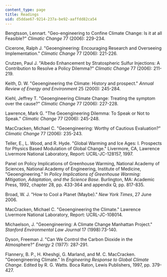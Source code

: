 ```yaml
---
content_type: page
title: Readings
uid: d5ddae67-9214-237a-be92-aaffdd82ca54
---
```


Bengtsson, Lennart. "Geo-engineering to Confine Climate Change: Is it at all Feasible?" _Climatic Change_ 77 (2006): 229-234.

Cicerone, Ralph J. "Geoengineering: Encouraging Research and Overseeing Implementation." _Climatic Change_ 77 (2006): 221-226.

Crutzen, Paul J. "Albedo Enhancement by Stratospheric Sulfur Injections: A Contribution to Resolve a Policy Dilemma?" _Climatic Change_ 77 (2006): 211-219.

Keith, D. W. "Geoengineering the Climate: History and prospect." _Annual Review of Energy and Environment_ 25 (2000): 245-284.

Kiehl, Jeffrey T. "Geoengineering Climate Change: Treating the symptom over the cause?" _Climatic Change_ 77 (2006): 227-228.

Lawrence, Mark G. "The Geoengineering Dilemma: To Speak or Not to Speak." _Climatic Change_ 77 (2006): 245-248.

MacCracken, Michael C. "Geoengineering: Worthy of Cautious Evaluation?" _Climatic Change_ 77 (2006): 235-243.

Teller, E., L. Wood, and R. Hyde. "Global Warming and Ice Ages: I. Prospects for Physics Based Modulation of Global Change." Livermore, CA, Lawrence Livermore National Laboratory, Report: UCRL-JC-128157, 1997.

Panel on Policy Implications of Greenhouse Warming, National Academy of Sciences, National Academy of Engineering, Institute of Medicine, "Geoengineering." In _Policy Implications of Greenhouse Warming: Mitigation, Adaptation, and the Science Base_. Burlington, MA: Academic Press, 1992, chapter 28, pp. 433-364 and appendix Q, pp. 817-835.

Broad, W. J. "How to Cool a Planet (Maybe)." _New York Times_, 27 June 2006.

MacCracken, Michael C. "Geoengineering the Climate." Lawrence Livermore National Laboratory, Report: UCRL-JC-108014.

Michaelson, J. "Geoengineering: A Climate Change Manhattan Project." _Stanford Environmental Law Journal_ 17 (1998):73-140.

Dyson, Freeman J. "Can We Control the Carbon Dioxide in the Atmosphere?" _Energy_ 2 (1977): 287-291.

Flannery, B. P., H. Kheshgi, G. Marland, and M. C. MacCracken. "Geoengineering Climate." In _Engineering Response to Global Climate Change_. Edited by R. G. Watts. Boca Raton, Lewis Publishers, 1997, pp. 379-427.